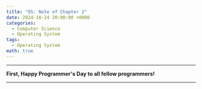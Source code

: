 ```yaml
---
title: "OS: Note of Chapter 2"
date: 2024-10-24 20:00:00 +0800
categories:
  - Computer Science
  - Operating System
tags:
  - Operating System
math: true
---
```


---

**First, Happy Programmer's Day to all fellow programmers!**

---
